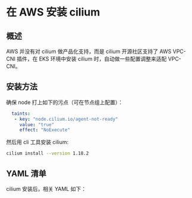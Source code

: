 # 在 AWS 安装 cilium

## 概述

AWS 并没有对 cilium 做产品化支持，而是 cilium 开源社区支持了 AWS VPC-CNI 插件，在 EKS 环境中安装 cilium 时，自动做一些配置调整来适配 VPC-CNI。

## 安装方法

确保 node 打上如下的污点（可在节点组上配置）：

```yaml
  taints:
   - key: "node.cilium.io/agent-not-ready"
     value: "true"
     effect: "NoExecute"
```

然后用 cli 工具安装 cilium:

```bash
cilium install --version 1.18.2
```

## YAML 清单

cilium 安装后，相关 YAML 如下：

<Tabs>
  <TabItem value="1" label="cilium">
    <FileBlock file="vendor/aws/cilium-daemonset.yaml" showLineNumbers />
  </TabItem>
  <TabItem value="2" label="cilium-config">
    <FileBlock file="vendor/aws/cilium-config-configmap.yaml" showLineNumbers />
  </TabItem>
  <TabItem value="3" label="cilium-envoy">
    <FileBlock file="vendor/aws/cilium-envoy-daemonset.yaml" showLineNumbers />
  </TabItem>
  <TabItem value="4" label="cilium-envoy-config">
    <FileBlock file="vendor/aws/cilium-envoy-config-configmap.yaml" showLineNumbers />
  </TabItem>
</Tabs>
